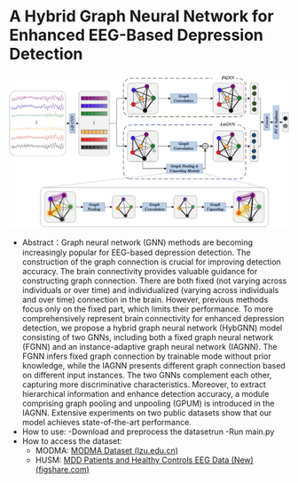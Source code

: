 # A Hybrid Graph Neural Network for Enhanced EEG-Based Depression Detection 

![Framework](Framework.jpg)

- Abstract：Graph neural network (GNN) methods are becoming increasingly popular for EEG-based depression detection. The construction of the graph connection is crucial for improving detection accuracy. The brain connectivity provides valuable guidance for constructing graph connection. There are both fixed (not varying across individuals or over time) and individualized (varying across individuals and over time) connection in the brain. However, previous methods focus only on the fixed part, which limits their performance. To more comprehensively represent brain connectivity for enhanced depression detection, we propose a hybrid graph neural network (HybGNN) model consisting of two GNNs, including both a fixed graph neural network (FGNN) and an instance-adaptive graph neural network (IAGNN). The FGNN infers fixed graph connection by trainable mode without prior knowledge, while the IAGNN presents different graph connection based on different input instances. The two GNNs complement each other, capturing more discriminative characteristics. Moreover, to extract hierarchical information and enhance detection accuracy, a module comprising graph pooling and unpooling (GPUM) is introduced in the IAGNN. Extensive experiments on two public datasets show that our model achieves state-of-the-art performance.
- How to use:
  	-Download and preprocess the datasetrun
  	-Run main.py
- How to access the dataset:
	- MODMA: [MODMA Dataset (lzu.edu.cn)](https://modma.lzu.edu.cn/data/index/)
	- HUSM: [MDD Patients and Healthy Controls EEG Data (New) (figshare.com)](https://figshare.com/articles/dataset/EEG_Data_New/4244171)
